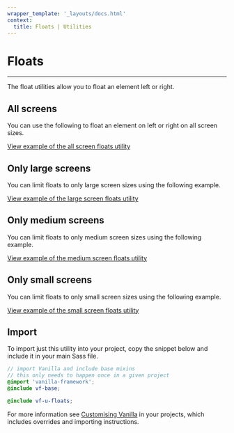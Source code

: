 ```yaml
---
wrapper_template: '_layouts/docs.html'
context:
  title: Floats | Utilities
---
```


# Floats

<hr>

The float utilities allow you to float an element left or right.

## All screens

You can use the following to float an element on left or right on all screen
sizes.

<div class="embedded-example"><a href="/docs/examples/utilities/floats/default/" class="js-example">
View example of the all screen floats utility
</a></div>

## Only large screens

You can limit floats to only large screen sizes using the following example.

<div class="embedded-example"><a href="/docs/examples/utilities/floats/large-screens/" class="js-example">
View example of the large screen floats utility
</a></div>

## Only medium screens

You can limit floats to only medium screen sizes using the following example.

<div class="embedded-example"><a href="/docs/examples/utilities/floats/medium-screens/" class="js-example">
View example of the medium screen floats utility
</a></div>

## Only small screens

You can limit floats to only small screen sizes using the following example.

<div class="embedded-example"><a href="/docs/examples/utilities/floats/small-screens/" class="js-example">
View example of the small screen floats utility
</a></div>

## Import

To import just this utility into your project, copy the snippet below and include it in your main Sass file.

```scss
// import Vanilla and include base mixins
// this only needs to happen once in a given project
@import 'vanilla-framework';
@include vf-base;

@include vf-u-floats;
```

For more information see [Customising Vanilla](/docs/customising-vanilla/) in your projects, which includes overrides and importing instructions.
